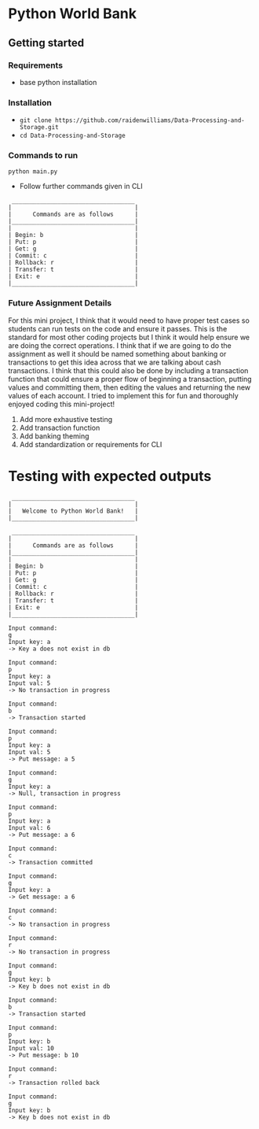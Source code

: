 # Python World Bank

## Getting started
### Requirements 
- base python installation

### Installation
- ```git clone https://github.com/raidenwilliams/Data-Processing-and-Storage.git```
- ```cd Data-Processing-and-Storage```

### Commands to run 
```python main.py```
- Follow further commands given in CLI
```
 ___________________________________
|                                   |
|      Commands are as follows      |
|___________________________________|
|                                   |
| Begin: b                          |
| Put: p                            |
| Get: g                            |
| Commit: c                         |
| Rollback: r                       |
| Transfer: t                       |
| Exit: e                           |
|___________________________________|
```

### Future Assignment Details 
For this mini project, I think that it would need to have proper test cases so students can run tests on the code and ensure it passes. This is the standard for most other coding projects but I think it would help ensure we are doing the correct operations. I think that if we are going to do the assignment as well it should be named something about banking or transactions to get this idea across that we are talking about cash transactions. I think that this could also be done by including a transaction function that could ensure a proper flow of beginning a transaction, putting values and committing them, then editing the values and returning the new values of each account. I tried to implement this for fun and thoroughly enjoyed coding this mini-project!

1. Add more exhaustive testing
2. Add transaction function
3. Add banking theming
4. Add standardization or requirements for CLI


# Testing with expected outputs
```
 ___________________________________
|                                   |
|   Welcome to Python World Bank!   |
|___________________________________|

 ___________________________________
|                                   |
|      Commands are as follows      |
|___________________________________|
|                                   |
| Begin: b                          |
| Put: p                            |
| Get: g                            |
| Commit: c                         |
| Rollback: r                       |
| Transfer: t                       |
| Exit: e                           |
|___________________________________|

Input command:
g
Input key: a
-> Key a does not exist in db

Input command:
p
Input key: a
Input val: 5
-> No transaction in progress

Input command:
b
-> Transaction started

Input command:
p
Input key: a
Input val: 5
-> Put message: a 5

Input command:
g
Input key: a
-> Null, transaction in progress

Input command:
p
Input key: a
Input val: 6
-> Put message: a 6

Input command:
c
-> Transaction committed

Input command:
g
Input key: a
-> Get message: a 6

Input command:
c
-> No transaction in progress

Input command:
r
-> No transaction in progress

Input command:
g
Input key: b
-> Key b does not exist in db

Input command:
b
-> Transaction started

Input command:
p
Input key: b
Input val: 10
-> Put message: b 10

Input command:
r
-> Transaction rolled back

Input command:
g
Input key: b
-> Key b does not exist in db

```
